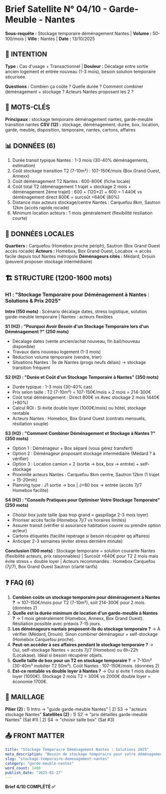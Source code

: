 # Brief Satellite N° 04/10 - Garde-Meuble - Nantes

**Sous-requête :** Stockage temporaire déménagement Nantes | **Volume :** 50-100/mois | **Ville :** Nantes | **Date :** 13/10/2025

## 🎯 INTENTION

**Type :** Cas d'usage + Transactionnel | **Douleur :** Décalage entre sortie ancien logement et entrée nouveau (1-3 mois), besoin solution temporaire sécurisée.

**Questions :** Combien ça coûte ? Quelle durée ? Comment combiner déménagement + stockage ? Acteurs Nantes proposant les 2 ?

## 🔑 MOTS-CLÉS

**Principaux :** stockage temporaire déménagement nantes, garde-meuble transition nantes
**CSV (12) :** stockage, déménagement, durée, box, location, garde, meuble, disposition, temporaire, nantes, cartons, affaires

## 📊 DONNÉES (6)

1. Durée transit typique Nantes : 1-3 mois (30-40% déménagements, estimation)
2. Coût stockage transition T2 (7-10m²) : 107-150€/mois (Box Grand Ouest, Annexx)
3. Coût déménagement T2 Nantes : 600-800€ (fiche locale)
4. Coût total T2 (déménagement 1 trajet + stockage 2 mois + déménagement 2ème trajet) : 600 + (120×2) + 600 = 1 440€ vs déménagement direct 800€ = surcoût +640€ (80%)
5. Distance max acteurs stockage/centre Nantes : Carquefou 8km, Sautron 12km (accès rapide rocade)
6. Minimum location acteurs : 1 mois généralement (flexibilité résiliation courte)

## 📍 DONNÉES LOCALES

**Quartiers :** Carquefou (Homebox proche périph), Sautron (Box Grand Ouest accès rocade)
**Acteurs :** Homebox, Box Grand Ouest, Locabox → accès facile depuis tout Nantes métropole
**Déménageurs cités :** Médard, Drouin (peuvent proposer stockage intermédiaire)

## 🏗️ STRUCTURE (1200-1600 mots)

### H1 : "Stockage Temporaire pour Déménagement à Nantes : Solutions & Prix 2025"

**Intro (150 mots)** : Scénario décalage dates, stress logistique, solution garde-meuble temporaire | Nantes : acteurs flexibles

**S1 (H2) : "Pourquoi Avoir Besoin d'un Stockage Temporaire lors d'un Déménagement ?" (250 mots)**
- Décalage dates (vente ancien/achat nouveau, fin bail/nouveau disponible)
- Travaux dans nouveau logement (1-3 mois)
- Réduction volume temporaire (vendre, trier)
- Situations Nantes : Île de Nantes (progs neufs délais) → stockage transition fréquent

**S2 (H2) : "Durée et Coût d'un Stockage Temporaire à Nantes" (350 mots)**
- Durée typique : 1-3 mois (30-40% cas)
- Prix selon taille : T2 (7-10m²) = 107-150€/mois × 2 mois = 214-300€
- Coût total déménagement : Direct 800€ vs Avec stockage 2 mois 1440€ (+80%)
- Calcul ROI : Si évite double loyer (1000€/mois) ou hôtel, stockage rentable
- Acteurs Nantes : Homebox, Box Grand Ouest (contrats mensuels, résiliation souple)

**S3 (H2) : "Comment Combiner Déménagement et Stockage à Nantes ?" (350 mots)**
- Option 1 : Déménageur + Box séparé (vous gérez transfert)
- Option 2 : Déménageur proposant stockage intermédiaire (Médard ? à vérifier)
- Option 3 : Location camion × 2 (sortie → box, box → entrée) + self-stockage
- Proximité acteurs Nantes : Carquefou 8km centre, Sautron 12km (1 trajet = 15-20min)
- Planning type : J1 sortie → box | J+60 box → entrée (accès 7j/7 Homebox facilite)

**S4 (H2) : "Conseils Pratiques pour Optimiser Votre Stockage Temporaire" (250 mots)**
- Choisir box juste taille (pas trop grand = gaspillage 2-3 mois loyer)
- Prioriser accès facile (Homebox 7j/7 vs horaires limités)
- Assurer transit (vérifier si assurance habitation couvre ou prendre option acteur)
- Cartons étiquetés (facilite repérage si besoin récupérer qq affaires)
- Anticiper 2-3 semaines (éviter stress dernière minute)

**Conclusion (100 mots)** : Stockage temporaire = solution courante Nantes (flexibilité acteurs, prix raisonnables) | Surcoût +640€ pour T2 2 mois mais évite stress + double loyer | Acteurs recommandés : Homebox Carquefou (7j/7), Box Grand Ouest Sautron (clarté tarifs)

## ❓ FAQ (6)

1. **Combien coûte un stockage temporaire pour déménagement à Nantes ?** → 107-150€/mois pour T2 (7-10m²), soit 214-300€ pour 2 mois. (données 2)
2. **Quelle est la durée minimum de location d'un garde-meuble à Nantes ?** → 1 mois généralement (Homebox, Annexx, Box Grand Ouest). Résiliation possible avec préavis 7-15 jours.
3. **Les déménageurs nantais proposent-ils du stockage temporaire ?** → À vérifier (Médard, Drouin). Sinon combiner déménageur + self-stockage (Homebox Carquefou proche).
4. **Peut-on accéder à ses affaires pendant le stockage temporaire ?** → Oui, self-stockage Nantes = accès 7j/7 (Homebox) ou 6h-22h (Locakase). Idéal si besoin récupérer objets.
5. **Quelle taille de box pour un T2 en stockage temporaire ?** → 7-10m² (30-40m³ mobilier T2 50m²). Coût Nantes : 107-150€/mois. (données 2)
6. **Est-ce rentable vs double loyer à Nantes ?** → Oui si évite 1 mois double loyer (1000€). Stockage 2 mois T2 = 300€ vs 2000€ double loyer = économie 1700€.

## 🔗 MAILLAGE

**Pilier (2) :** 1) Intro → "guide garde-meuble Nantes" | 2) S3 → "acteurs stockage Nantes"
**Satellites (2) :** 1) S2 → "prix détaillés garde-meuble Nantes" (Sat #1) | 2) S4 → "choisir taille box" (Sat #3)

## 📤 FRONT MATTER
```yaml
title: "Stockage Temporaire Déménagement Nantes : Solutions 2025"
meta_description: "Besoin de stockage temporaire pour votre déménagement à Nantes ? Prix 107-300€ pour 1-3 mois, acteurs flexibles (Homebox, Box Grand Ouest). Guide complet."
slug: "stockage-temporaire-demenagement-nantes"
category: "garde-meuble-nantes"
word_count: 1400
publish_date: "2025-01-27"
---
```
**Brief 4/10 COMPLÉTÉ ✅**


